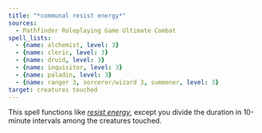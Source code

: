 ```yaml
---
title: "*communal resist energy*"
sources:
  - Pathfinder Roleplaying Game Ultimate Combat
spell_lists:
  - {name: alchemist, level: 3}
  - {name: cleric, level: 3}
  - {name: druid, level: 3}
  - {name: inquisitor, level: 3}
  - {name: paladin, level: 3}
  - {name: ranger 3, sorcerer/wizard 3, summoner, level: 3}
target: creatures touched
---
```


This spell functions like [*resist energy*](/spells/resist-energy/), except you divide the duration in 10-minute intervals among the creatures touched.

